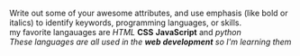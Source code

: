 Write out some of your awesome attributes, and use emphasis (like bold or italics) to identify keywords, programming languages, or skills. 
<br>
my favorite langauages are _HTML_ __CSS__ **JavaScript** and *python*
<br>
_These languages are all used in the **web development** so I'm learning them_
